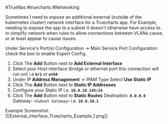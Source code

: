 #TrueNas #truecharts #Networking 

Sometimes I need to expose an additional external (outside of the kubernetes cluster) network interface for a Truecharts app. For Example, needing to expose the app to a subnet it doesn't otherwise have access to. to simplify network when rules to allow connections between VLANs cause, or at least appear to cause issues.

Under Service's Port(s) Configuration -> Main Service Port Configuration check the box to enable Expert Config.

1. Click The **Add** Button next to **Add External Interface**
2. Select your Host interface (bridge or ethernet port this connection will run on) i.e **`br1`** or **`eth0`**
3. Under IP **Address Management** -> IPAM Type Select **Use Static IP**
4. Click The **Add** Button next to **Static IP Addresses**
5. Configure your Static IP i.e. **`10.0.10.145/24`**
6. Click The **Add** Button next to **Static Routes**
	Destination: **`0.0.0.0`**
	Gateway: `<Subnet Gateway>`  i.e. **`10.0.10.1`**

Example Screenshot:  
![[External_interface_Truecharts_Example_1.png]]